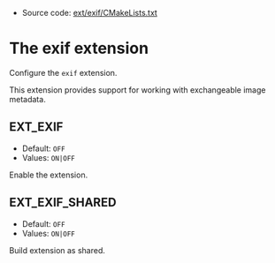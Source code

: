 <!-- This is auto-generated file. -->
* Source code: [ext/exif/CMakeLists.txt](https://github.com/petk/php-build-system/blob/master/cmake/ext/exif/CMakeLists.txt)

# The exif extension

Configure the `exif` extension.

This extension provides support for working with exchangeable image metadata.

## EXT_EXIF

* Default: `OFF`
* Values: `ON|OFF`

Enable the extension.

## EXT_EXIF_SHARED

* Default: `OFF`
* Values: `ON|OFF`

Build extension as shared.
